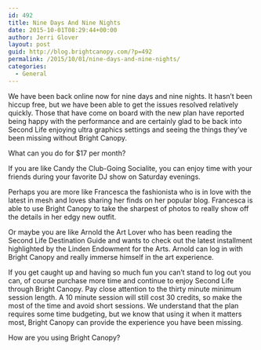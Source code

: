 ```yaml
---
id: 492
title: Nine Days And Nine Nights
date: 2015-10-01T08:29:44+00:00
author: Jerri Glover
layout: post
guid: http://blog.brightcanopy.com/?p=492
permalink: /2015/10/01/nine-days-and-nine-nights/
categories:
  - General
---
```

We have been back online now for nine days and nine nights. It hasn&#8217;t been hiccup free, but we have been able to get the issues resolved relatively quickly. Those that have come on board with the new plan have reported being happy with the performance and are certainly glad to be back into Second Life enjoying ultra graphics settings and seeing the things they&#8217;ve been missing without Bright Canopy.

What can you do for $17 per month?

If you are like Candy the Club-Going Socialite, you can enjoy time with your friends during your favorite DJ show on Saturday evenings.

Perhaps you are more like Francesca the fashionista who is in love with the latest in mesh and loves sharing her finds on her popular blog. Francesca is able to use Bright Canopy to take the sharpest of photos to really show off the details in her edgy new outfit.

Or maybe you are like Arnold the Art Lover who has been reading the Second Life Destination Guide and wants to check out the latest installment highlighted by the Linden Endowment for the Arts. Arnold can log in with Bright Canopy and really immerse himself in the art experience.

If you get caught up and having so much fun you can&#8217;t stand to log out you can, of course purchase more time and continue to enjoy Second Life through Bright Canopy. Pay close attention to the thirty minute minimum session length. A 10 minute session will still cost 30 credits, so make the most of the time and avoid short sessions. We understand that the plan requires some time budgeting, but we know that using it when it matters most, Bright Canopy can provide the experience you have been missing.

How are you using Bright Canopy?